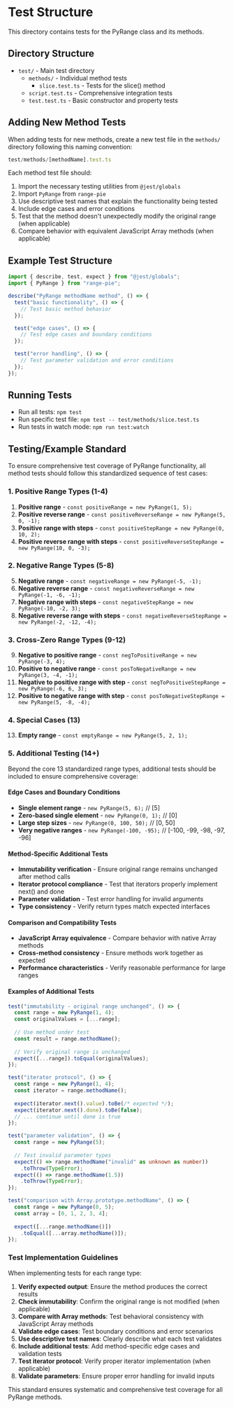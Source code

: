 # Test Structure

This directory contains tests for the PyRange class and its methods.

## Directory Structure

- `test/` - Main test directory
  - `methods/` - Individual method tests
    - `slice.test.ts` - Tests for the slice() method
  - `script.test.ts` - Comprehensive integration tests
  - `test.test.ts` - Basic constructor and property tests

## Adding New Method Tests

When adding tests for new methods, create a new test file in the `methods/` directory following this naming convention:

```typescript
test/methods/[methodName].test.ts
```

Each method test file should:

1. Import the necessary testing utilities from `@jest/globals`
2. Import `PyRange` from `range-pie`
3. Use descriptive test names that explain the functionality being tested
4. Include edge cases and error conditions
5. Test that the method doesn't unexpectedly modify the original range (when applicable)
6. Compare behavior with equivalent JavaScript Array methods (when applicable)

## Example Test Structure

```typescript
import { describe, test, expect } from "@jest/globals";
import { PyRange } from "range-pie";

describe("PyRange methodName method", () => {
  test("basic functionality", () => {
    // Test basic method behavior
  });

  test("edge cases", () => {
    // Test edge cases and boundary conditions
  });

  test("error handling", () => {
    // Test parameter validation and error conditions
  });
});
```

## Running Tests

- Run all tests: `npm test`
- Run specific test file: `npm test -- test/methods/slice.test.ts`
- Run tests in watch mode: `npm run test:watch`

## Testing/Example Standard

To ensure comprehensive test coverage of PyRange functionality, all method tests should follow this standardized sequence of test cases:

### 1. Positive Range Types (1-4)

1. **Positive range** - `const positiveRange = new PyRange(1, 5);`
2. **Positive reverse range** - `const positiveReverseRange = new PyRange(5, 0, -1);`
3. **Positive range with steps** - `const positiveStepRange = new PyRange(0, 10, 2);`
4. **Positive reverse range with steps** - `const positiveReverseStepRange = new PyRange(10, 0, -3);`

### 2. Negative Range Types (5-8)

5. **Negative range** - `const negativeRange = new PyRange(-5, -1);`
6. **Negative reverse range** - `const negativeReverseRange = new PyRange(-1, -6, -1);`
7. **Negative range with steps** - `const negativeStepRange = new PyRange(-10, -2, 3);`
8. **Negative reverse range with steps** - `const negativeReverseStepRange = new PyRange(-2, -12, -4);`

### 3. Cross-Zero Range Types (9-12)

9. **Negative to positive range** - `const negToPositiveRange = new PyRange(-3, 4);`
10. **Positive to negative range** - `const posToNegativeRange = new PyRange(3, -4, -1);`
11. **Negative to positive range with step** - `const negToPositiveStepRange = new PyRange(-6, 6, 3);`
12. **Positive to negative range with step** - `const posToNegativeStepRange = new PyRange(5, -8, -4);`

### 4. Special Cases (13)

13. **Empty range** - `const emptyRange = new PyRange(5, 2, 1);`

### 5. Additional Testing (14+)

Beyond the core 13 standardized range types, additional tests should be included to ensure comprehensive coverage:

#### Edge Cases and Boundary Conditions

- **Single element range** - `new PyRange(5, 6);` // [5]
- **Zero-based single element** - `new PyRange(0, 1);` // [0]
- **Large step sizes** - `new PyRange(0, 100, 50);` // [0, 50]
- **Very negative ranges** - `new PyRange(-100, -95);` // [-100, -99, -98, -97, -96]

#### Method-Specific Additional Tests

- **Immutability verification** - Ensure original range remains unchanged after method calls
- **Iterator protocol compliance** - Test that iterators properly implement next() and done
- **Parameter validation** - Test error handling for invalid arguments
- **Type consistency** - Verify return types match expected interfaces

#### Comparison and Compatibility Tests

- **JavaScript Array equivalence** - Compare behavior with native Array methods
- **Cross-method consistency** - Ensure methods work together as expected
- **Performance characteristics** - Verify reasonable performance for large ranges

#### Examples of Additional Tests

```typescript
test("immutability - original range unchanged", () => {
  const range = new PyRange(1, 4);
  const originalValues = [...range];
  
  // Use method under test
  const result = range.methodName();
  
  // Verify original range is unchanged
  expect([...range]).toEqual(originalValues);
});

test("iterator protocol", () => {
  const range = new PyRange(1, 4);
  const iterator = range.methodName();
  
  expect(iterator.next().value).toBe(/* expected */);
  expect(iterator.next().done).toBe(false);
  // ... continue until done is true
});

test("parameter validation", () => {
  const range = new PyRange(5);
  
  // Test invalid parameter types
  expect(() => range.methodName("invalid" as unknown as number))
    .toThrow(TypeError);
  expect(() => range.methodName(1.5))
    .toThrow(TypeError);
});

test("comparison with Array.prototype.methodName", () => {
  const range = new PyRange(0, 5);
  const array = [0, 1, 2, 3, 4];
  
  expect([...range.methodName()])
    .toEqual([...array.methodName()]);
});
```

### Test Implementation Guidelines

When implementing tests for each range type:

1. **Verify expected output**: Ensure the method produces the correct results
2. **Check immutability**: Confirm the original range is not modified (when applicable)
3. **Compare with Array methods**: Test behavioral consistency with JavaScript Array methods
4. **Validate edge cases**: Test boundary conditions and error scenarios
5. **Use descriptive test names**: Clearly describe what each test validates
6. **Include additional tests**: Add method-specific edge cases and validation tests
7. **Test iterator protocol**: Verify proper iterator implementation (when applicable)
8. **Validate parameters**: Ensure proper error handling for invalid inputs

This standard ensures systematic and comprehensive test coverage for all PyRange methods.
